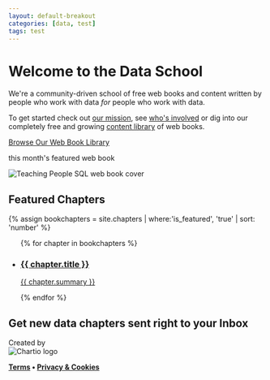 ```yaml
---
layout: default-breakout
categories: [data, test]
tags: test
---
```

<div class="home-hero">
  <div class="container">
    <div class="row">
      <div class="col-sm-6 centered">
        <h1>Welcome to the Data School</h1>
        <p>We're a community-driven school of free web books and content written by people who work with data <em>for</em> people who work with data.</p>
        <p>To get started check out <a href="/mission">our mission</a>, see <a href="/people" class="link-6">who's involved</a> or dig into our completely free and growing <a href="/books">content library</a> of web books.</p>
        <a href="/books" class="btn btn-primary">Browse Our Web Book Library</a>
      </div>
      <div class="col-sm-5 offset-sm-1">
        <p>this month's featured web book</p>
        <img src="/uploads/teach-ppl-sql-cover.png" alt="Teaching People SQL web book cover">
      </div>
    </div>
  </div>
</div>
<div class="container">
  <div class="row">
    <div class="col-sm">
      <h2>Featured Chapters</h2>
      {% assign bookchapters = site.chapters | where:'is_featured', 'true' | sort: 'number' %}
      <ul class="chapter-list list-unstyled">
        {% for chapter in bookchapters %}
          <li>
           <a href="{{ chapter.url }}">
             <div class="thumbnail-img">
               <!-- thumbnail img -->
             </div>
             <div class="chapter-info">
               <h3>{{ chapter.title }}</h3>
               <p>{{ chapter.summary }}</p>
             </div>
           </a>
          </li>
        {% endfor %}
      </ul>
    </div>
  </div>
  <div class="row">
    <div class="col-sm">
      <h2>Get new data chapters sent right to your Inbox</h2>
      <!--[if lte IE 8]>
      <script charset="utf-8" type="text/javascript" src="//js.hsforms.net/forms/v2-legacy.js"></script>
      <![endif]-->
      <script charset="utf-8" type="text/javascript" src="//js.hsforms.net/forms/v2.js"></script>
      <script>
        hbspt.forms.create({
      	portalId: "392937",
      	formId: "c12efdd1-8e2c-4852-b336-1b48e5451b06"
      });
      </script>
    </div>
  </div>
</div>

<div class="footer">
  <div class="container">
    <div class="row">
      <div class="col centered">
        <div class="footer-links">Created by</div>
        <img src="/assets/images/chartio-logo-black-tbg.svg" alt="Chartio logo" class="height-3">
        <p><a href="https://chartio.com/about/legal/"><strong class="bold-text">Terms</strong></a><strong class="bold-text"> • </strong><a href="https://chartio.com/about/legal/privacy/"><strong class="bold-text">Privacy &amp; Cookies</strong></a></p>
      </div>
    </div>
  </div>
</div>
